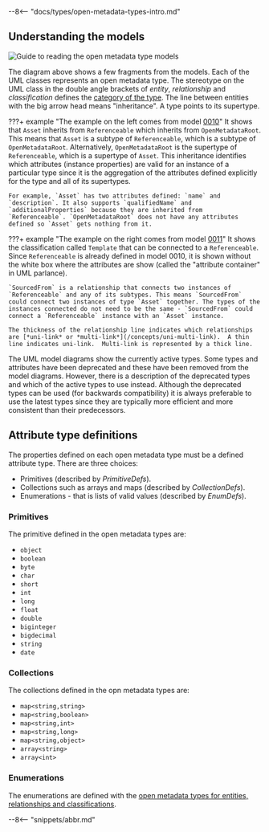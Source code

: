 <!-- SPDX-License-Identifier: CC-BY-4.0 -->
<!-- Copyright Contributors to the Egeria project. -->

--8<-- "docs/types/open-metadata-types-intro.md"

## Understanding the models

![Guide to reading the open metadata type models](model-guidance.svg)

The diagram above shows a few fragments from the models. Each of the UML classes represents an open metadata type. The stereotype on the UML class in the double angle brackets of *entity*, *relationship* and *classification* defines the [category of the type](/introduction/key-concepts/#metadata-instances). The line between entities with the big arrow head means "inheritance". A type points to its supertype.

???+ example "The example on the left comes from model [0010](/types/0/0010-Base-Model)"
    It shows that `Asset` inherits from `Referenceable` which inherits from `OpenMetadataRoot`. This means that `Asset` is a subtype of `Referenceable`, which is a subtype of `OpenMetadataRoot`. Alternatively, `OpenMetadataRoot` is the supertype of `Referenceable`, which is a supertype of `Asset`. This inheritance identifies which attributes (instance properties) are valid for an instance of a particular type since it is the aggregation of the attributes defined explicitly for the type and all of its supertypes.

    For example, `Asset` has two attributes defined: `name` and `description`. It also supports `qualifiedName` and `additionalProperties` because they are inherited from `Referenceable`. `OpenMetadataRoot` does not have any attributes defined so `Asset` gets nothing from it.

???+ example "The example on the right comes from model [0011](/types/0/0011-Managing-Referenceables)"
    It shows the classification called `Template` that can be connected to a `Referenceable`. Since `Referenceable` is already defined in model 0010, it is shown without the white box where the attributes are show (called the "attribute container" in UML parlance).

    `SourcedFrom` is a relationship that connects two instances of `Referenceable` and any of its subtypes. This means `SourcedFrom` could connect two instances of type `Asset` together. The types of the instances connected do not need to be the same - `SourcedFrom` could connect a `Referenceable` instance with an `Asset` instance.

    The thickness of the relationship line indicates which relationships are [*uni-link* or *multi-link*](/concepts/uni-multi-link).  A thin line indicates uni-link.  Multi-link is represented by a thick line.

The UML model diagrams show the currently active types. Some types and attributes have been deprecated and these have been removed from the model diagrams. However, there is a description of the deprecated types and which of the active types to use instead. Although the deprecated types can be used (for backwards compatibility) it is always preferable to use the latest types since they are typically more efficient and more consistent than their predecessors.

## Attribute type definitions

The properties defined on each open metadata type must be a defined attribute type.  There are three choices:

* Primitives (described by *PrimitiveDefs*).
* Collections such as arrays and maps (described by *CollectionDefs*).
* Enumerations - that is lists of valid values (described by *EnumDefs*).

### Primitives

The primitive defined in the open metadata types are:

- `object` 
- `boolean`
- `byte`
- `char`
- `short`
- `int`
- `long`
- `float`
- `double`
- `biginteger`
- `bigdecimal`
- `string`
- `date`

### Collections

The collections defined in the opn metadata types are:

- `map<string,string>`
- `map<string,boolean>`
- `map<string,int>`
- `map<string,long>`
- `map<string,object>`
- `array<string>`
- `array<int>`

### Enumerations

The enumerations are defined with the [open metadata types for entities, relationships and classifications](#open-metadata-subject-areas).


--8<-- "snippets/abbr.md"
